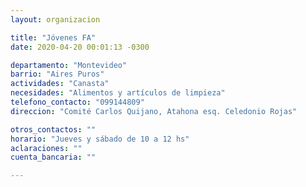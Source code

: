 ```yaml
---
layout: organizacion

title: "Jóvenes FA"
date: 2020-04-20 00:01:13 -0300

departamento: "Montevideo"
barrio: "Aires Puros"
actividades: "Canasta"
necesidades: "Alimentos y artículos de limpieza"
telefono_contacto: "099144809"
direccion: "Comité Carlos Quijano, Atahona esq. Celedonio Rojas"

otros_contactos: ""
horario: "Jueves y sábado de 10 a 12 hs"
aclaraciones: ""
cuenta_bancaria: ""

---
```

